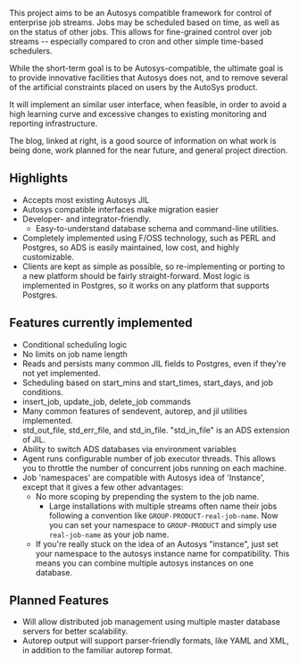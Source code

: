This project aims to be an Autosys compatible framework for control of enterprise job streams. Jobs may be scheduled based on time, as well as on the status of other jobs. This allows for fine-grained control over job streams -- especially compared to cron and other simple time-based schedulers.

While the short-term goal is to be Autosys-compatible, the ultimate goal is to provide innovative facilities that Autosys does not, and to remove several of the artificial constraints placed on users by the AutoSys product.

It will implement an similar user interface, when feasible, in order to avoid a high learning curve and excessive changes to existing monitoring and reporting infrastructure.

The blog, linked at right, is a good source of information on what work is being done, work planned for the near future, and general project direction.



## Highlights ##

  * Accepts most existing Autosys JIL
  * Autosys compatible interfaces make migration easier
  * Developer- and integrator-friendly.
    * Easy-to-understand database schema and command-line utilities.
  * Completely implemented using F/OSS technology, such as PERL and Postgres, so ADS is easily maintained, low cost, and highly customizable.
  * Clients are kept as simple as possible, so re-implementing or porting to a new platform should be fairly straight-forward. Most logic is implemented in Postgres, so it works on any platform that supports Postgres.

## Features currently implemented ##

  * Conditional scheduling logic
  * No limits on job name length
  * Reads and persists many common JIL fields to Postgres, even if they're not yet implemented.
  * Scheduling based on start\_mins and start\_times, start\_days, and job conditions.
  * insert\_job, update\_job, delete\_job commands
  * Many common features of sendevent, autorep, and jil utilities implemented.
  * std\_out\_file, std\_err\_file, and std\_in\_file. "std\_in\_file" is an ADS extension of JIL.
  * Ability to switch ADS databases via environment variables
  * Agent runs configurable number of job executor threads. This allows you to throttle the number of concurrent jobs running on each machine.
  * Job 'namespaces' are compatible with Autosys idea of 'Instance', except that it gives a few other advantages:
    * No more scoping by prepending the system to the job name.
      * Large installations with multiple streams often name their jobs following a convention like `GROUP-PRODUCT-real-job-name`. Now you can set your namespace to `GROUP-PRODUCT` and simply use `real-job-name` as your job name.
    * If you're really stuck on the idea of an Autosys "instance", just set your namespace to the autosys instance name for compatibility. This means you can combine multiple autosys instances on one database.

## Planned Features ##

  * Will allow distributed job management using multiple master database servers for better scalability.
  * Autorep output will support parser-friendly formats, like YAML and XML, in addition to the familiar autorep format.